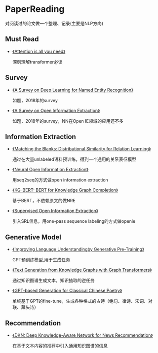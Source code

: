 # PaperReading
对阅读过的论文做一个整理、记录(主要是NLP方向)
## Must Read

- [《Attention is all you need》](../master/notes/Transformer.md)

    深刻理解transformer必读

## Survey
- [《A Survey on Deep Learning for Named Entity Recognition》](../master/notes/survey-NER.md)
    
    如题，2018年的survey
    
- [《A Survey on Open Information Extraction》](../master/notes/survey-OPENIE.md)

    如题，2018年的survey，NN在Open IE领域的应用还不多


## Information Extraction
- [《Matching the Blanks: Distributional Similarity for Relation Learning》](../master/notes/MTB.md)
    
    通过在大量unlabeled语料预训练，得到一个通用的关系表征模型
    
- [《Neural Open Information Extraction》](../master/notes/neural_openie.md)

    用seq2seq的方式做open information extraction
    
- [《KG-BERT: BERT for Knowledge Graph Completion》](../master/notes/KG-BERT.md)

    基于BERT，不依赖原文的做NRE
 
- [《Supervised Open Information Extraction》](../master/notes/supervised-openie.md)

    引入SRL信息，用one-pass sequence labeling的方式做openie
 
 
## Generative Model

- [《Improving Language Understandingby Generative Pre-Training》](../master/notes/GPT.md)

    GPT预训练模型,用于生成任务

- [《Text Generation from Knowledge Graphs with Graph Transformers》](../master/notes/TextFromKG.md)

    通过知识图谱生成文本，知识抽取的逆任务

- [《GPT-based Generation for Classical Chinese Poetry》](../master/notes/GPT-Chinese-poetry.md)

  单纯基于GPT的fine-tune，生成各种格式的古诗（绝句、律诗、宋词、对联、藏头诗）

## Recommendation
- [《DKN: Deep Knowledge-Aware Network for News Recommendation》](../master/notes/DKN-news-recommend.md)

  在基于文本内容的推荐中引入通用知识图谱的信息
